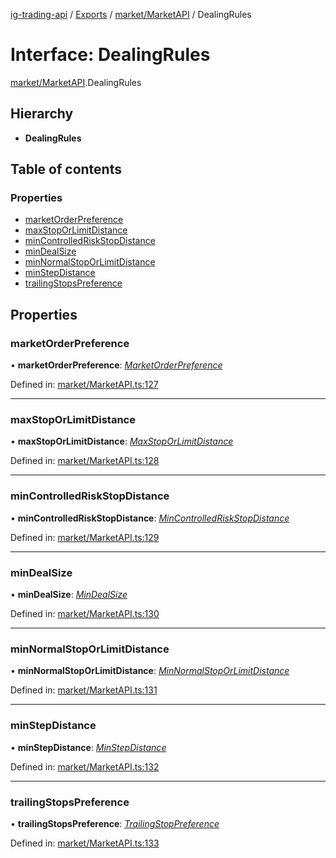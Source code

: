 [ig-trading-api](../README.md) / [Exports](../modules.md) / [market/MarketAPI](../modules/market_marketapi.md) / DealingRules

# Interface: DealingRules

[market/MarketAPI](../modules/market_marketapi.md).DealingRules

## Hierarchy

- **DealingRules**

## Table of contents

### Properties

- [marketOrderPreference](market_marketapi.dealingrules.md#marketorderpreference)
- [maxStopOrLimitDistance](market_marketapi.dealingrules.md#maxstoporlimitdistance)
- [minControlledRiskStopDistance](market_marketapi.dealingrules.md#mincontrolledriskstopdistance)
- [minDealSize](market_marketapi.dealingrules.md#mindealsize)
- [minNormalStopOrLimitDistance](market_marketapi.dealingrules.md#minnormalstoporlimitdistance)
- [minStepDistance](market_marketapi.dealingrules.md#minstepdistance)
- [trailingStopsPreference](market_marketapi.dealingrules.md#trailingstopspreference)

## Properties

### marketOrderPreference

• **marketOrderPreference**: [_MarketOrderPreference_](../enums/market_marketapi.marketorderpreference.md)

Defined in: [market/MarketAPI.ts:127](https://github.com/bennycode/ig-trading-api/blob/2436905/src/market/MarketAPI.ts#L127)

---

### maxStopOrLimitDistance

• **maxStopOrLimitDistance**: [_MaxStopOrLimitDistance_](market_marketapi.maxstoporlimitdistance.md)

Defined in: [market/MarketAPI.ts:128](https://github.com/bennycode/ig-trading-api/blob/2436905/src/market/MarketAPI.ts#L128)

---

### minControlledRiskStopDistance

• **minControlledRiskStopDistance**: [_MinControlledRiskStopDistance_](market_marketapi.mincontrolledriskstopdistance.md)

Defined in: [market/MarketAPI.ts:129](https://github.com/bennycode/ig-trading-api/blob/2436905/src/market/MarketAPI.ts#L129)

---

### minDealSize

• **minDealSize**: [_MinDealSize_](market_marketapi.mindealsize.md)

Defined in: [market/MarketAPI.ts:130](https://github.com/bennycode/ig-trading-api/blob/2436905/src/market/MarketAPI.ts#L130)

---

### minNormalStopOrLimitDistance

• **minNormalStopOrLimitDistance**: [_MinNormalStopOrLimitDistance_](market_marketapi.minnormalstoporlimitdistance.md)

Defined in: [market/MarketAPI.ts:131](https://github.com/bennycode/ig-trading-api/blob/2436905/src/market/MarketAPI.ts#L131)

---

### minStepDistance

• **minStepDistance**: [_MinStepDistance_](market_marketapi.minstepdistance.md)

Defined in: [market/MarketAPI.ts:132](https://github.com/bennycode/ig-trading-api/blob/2436905/src/market/MarketAPI.ts#L132)

---

### trailingStopsPreference

• **trailingStopsPreference**: [_TrailingStopPreference_](../enums/market_marketapi.trailingstoppreference.md)

Defined in: [market/MarketAPI.ts:133](https://github.com/bennycode/ig-trading-api/blob/2436905/src/market/MarketAPI.ts#L133)
